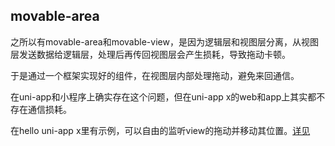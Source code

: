 ## movable-area

<!-- UTSCOMJSON.movable-area.description -->

<!-- UTSCOMJSON.movable-area.compatibility -->

之所以有movable-area和movable-view，是因为逻辑层和视图层分离，从视图层发送数据给逻辑层，处理后再传回视图层会产生损耗，导致拖动卡顿。

于是通过一个框架实现好的组件，在视图层内部处理拖动，避免来回通信。

在uni-app和小程序上确实存在这个问题，但在uni-app x的web和app上其实都不存在通信损耗。

在hello uni-app x里有示例，可以自由的监听view的拖动并移动其位置。[详见](https://gitcode.net/dcloud/hello-uni-app-x/-/blob/alpha/pages/component/general-event/touch-event.uvue)

<!-- UTSCOMJSON.movable-area.attribute -->

<!-- UTSCOMJSON.movable-area.event -->

<!-- UTSCOMJSON.movable-area.component_type -->

<!-- UTSCOMJSON.movable-area.children -->

<!-- UTSCOMJSON.movable-area.example -->

<!-- UTSCOMJSON.movable-area.reference -->


